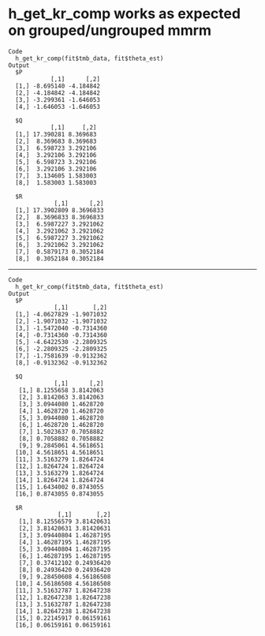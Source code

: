 # h_get_kr_comp works as expected on grouped/ungrouped mmrm

    Code
      h_get_kr_comp(fit$tmb_data, fit$theta_est)
    Output
      $P
                [,1]      [,2]
      [1,] -8.695140 -4.184842
      [2,] -4.184842 -4.184842
      [3,] -3.299361 -1.646053
      [4,] -1.646053 -1.646053
      
      $Q
                [,1]     [,2]
      [1,] 17.390281 8.369683
      [2,]  8.369683 8.369683
      [3,]  6.598723 3.292106
      [4,]  3.292106 3.292106
      [5,]  6.598723 3.292106
      [6,]  3.292106 3.292106
      [7,]  3.134605 1.583003
      [8,]  1.583003 1.583003
      
      $R
                 [,1]      [,2]
      [1,] 17.3902809 8.3696833
      [2,]  8.3696833 8.3696833
      [3,]  6.5987227 3.2921062
      [4,]  3.2921062 3.2921062
      [5,]  6.5987227 3.2921062
      [6,]  3.2921062 3.2921062
      [7,]  0.5879173 0.3052184
      [8,]  0.3052184 0.3052184
      

---

    Code
      h_get_kr_comp(fit$tmb_data, fit$theta_est)
    Output
      $P
                 [,1]       [,2]
      [1,] -4.0627829 -1.9071032
      [2,] -1.9071032 -1.9071032
      [3,] -1.5472040 -0.7314360
      [4,] -0.7314360 -0.7314360
      [5,] -4.6422530 -2.2809325
      [6,] -2.2809325 -2.2809325
      [7,] -1.7581639 -0.9132362
      [8,] -0.9132362 -0.9132362
      
      $Q
                 [,1]      [,2]
       [1,] 8.1255658 3.8142063
       [2,] 3.8142063 3.8142063
       [3,] 3.0944080 1.4628720
       [4,] 1.4628720 1.4628720
       [5,] 3.0944080 1.4628720
       [6,] 1.4628720 1.4628720
       [7,] 1.5023637 0.7058882
       [8,] 0.7058882 0.7058882
       [9,] 9.2845061 4.5618651
      [10,] 4.5618651 4.5618651
      [11,] 3.5163279 1.8264724
      [12,] 1.8264724 1.8264724
      [13,] 3.5163279 1.8264724
      [14,] 1.8264724 1.8264724
      [15,] 1.6434002 0.8743055
      [16,] 0.8743055 0.8743055
      
      $R
                  [,1]       [,2]
       [1,] 8.12556579 3.81420631
       [2,] 3.81420631 3.81420631
       [3,] 3.09440804 1.46287195
       [4,] 1.46287195 1.46287195
       [5,] 3.09440804 1.46287195
       [6,] 1.46287195 1.46287195
       [7,] 0.37412102 0.24936420
       [8,] 0.24936420 0.24936420
       [9,] 9.28450608 4.56186508
      [10,] 4.56186508 4.56186508
      [11,] 3.51632787 1.82647238
      [12,] 1.82647238 1.82647238
      [13,] 3.51632787 1.82647238
      [14,] 1.82647238 1.82647238
      [15,] 0.22145917 0.06159161
      [16,] 0.06159161 0.06159161
      

